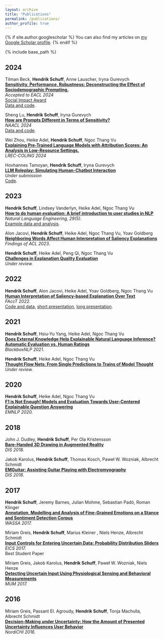 ```yaml
---
layout: archive
title: "Publications"
permalink: /publications/
author_profile: true
---
```


{% if site.author.googlescholar %}
You can also find my articles on <a href="{{site.author.googlescholar}}">my Google Scholar profile</a>.
{% endif %}

{% include base_path %}


2024
----

Tilman Beck, <strong>Hendrik Schuff</strong>, Anne Lauscher, Iryna Gurevych  
<strong>[Sensitivity, Performance, Robustness: Deconstructing the Effect of Sociodemographic Prompting.](https://arxiv.org/abs/2309.07034)</strong>  
<i>Accepted to EACL 2024</i>  
<i class="fas fa-fw fa-trophy icon-pad-right" aria-hidden="true"></i> [Social Impact Award](https://2024.eacl.org/program/best-paper/)  
<i class="fab fa-fw fa-github icon-pad-right" aria-hidden="true"></i>[Data and code](https://github.com/UKPLab/arxiv2023-sociodemographic-prompting).

Sheng Lu, <strong>Hendrik Schuff</strong>, Iryna Gurevych  
<strong>[How are Prompts Different in Terms of Sensitivity?](https://arxiv.org/abs/2311.07230)</strong>  
<i>NAACL 2024</i></br>
<i class="fab fa-fw fa-github icon-pad-right" aria-hidden="true"></i>[Data and code](https://github.com/UKPLab/naacl2024-prompt-sensitivity).

Wei Zhou, Heike Adel, <strong>Hendrik Schuff</strong>, Ngoc Thang Vu  
<strong>[Explaining Pre-Trained Language Models with Attribution Scores: An Analysis in Low-Resource Settings.](https://arxiv.org/abs/2403.05338)</strong>  
<i>LREC-COLING 2024</i>

Hovhannes Tamoyan, <strong>Hendrik Schuff</strong>, Iryna Gurevych  
<strong>[LLM Roleplay: Simulating Human-Chatbot Interaction](https://arxiv.org/abs/2407.03974)</strong>  
<i>Under submission</i></br>
<i class="fab fa-fw fa-github icon-pad-right" aria-hidden="true"></i>[Code](https://github.com/UKPLab/llm-roleplay).

2023
----

<strong>Hendrik Schuff</strong>, Lindsey Vanderlyn, Heike Adel, Ngoc Thang Vu   
<strong>[How to do human evaluation: A brief introduction to user studies in NLP](https://www.cambridge.org/core/journals/natural-language-engineering/article/how-to-do-human-evaluation-a-brief-introduction-to-user-studies-in-nlp/85A5D9550233DFC3CF356DD7041E3306)</strong>  
<i>Natural Language Engineering, 29(5).</i>  
<i class="fab fa-fw fa-github icon-pad-right" aria-hidden="true"></i>[Example data and analysis](https://github.com/boschresearch/user-study-analysis).


Alon Jacovi, <strong>Hendrik Schuff</strong>, Heike Adel, Ngoc Thang Vu, Yoav Goldberg   
<strong>[Neighboring Words Affect Human Interpretation of Saliency Explanations](https://arxiv.org/abs/2305.02679)</strong>  
<i>Findings of ACL 2023.</i>

<strong>Hendrik Schuff</strong>, Heike Adel, Peng Qi, Ngoc Thang Vu<strong>  
[Challenges in Explanation Quality Evaluation](https://arxiv.org/abs/2210.07126)</strong>  
<i>Under review.</i>

2022
----

<strong>Hendrik Schuff</strong>, Alon Jacovi, Heike Adel, Yoav Goldberg, Ngoc Thang Vu  
<strong>[Human Interpretation of Saliency-based Explanation Over Text](https://dl.acm.org/doi/10.1145/3531146.3533127)</strong>  
<i>FAccT 2022.</i>  
<i class="fab fa-fw fa-github icon-pad-right" aria-hidden="true"></i>[Code and data](https://github.com/boschresearch/human-interpretation-saliency),
<i class="fa fa-video-camera icon-pad-right" aria-hidden="true"></i>[short presentation](https://www.youtube.com/watch?v=uDMZUOBcDoU),
<i class="fa fa-video-camera icon-pad-right" aria-hidden="true"></i>[long presentation](https://www.youtube.com/watch?v=mXL0YWSrwBU).

2021
----

<strong>Hendrik Schuff</strong>, Hsiu-Yu Yang, Heike Adel, Ngoc Thang Vu  
<strong>[Does External Knowledge Help Explainable Natural Language Inference? Automatic Evaluation vs. Human Ratings](https://aclanthology.org/2021.blackboxnlp-1.3/)</strong>  
<i>BlackboxNLP 2021.</i>  

<strong>Hendrik Schuff</strong>, Heike Adel, Ngoc Thang Vu  
<strong>[Thought Flow Nets: From Single Predictions to Trains of Model Thought](https://arxiv.org/abs/2107.12220)</strong>  
<i>Under review.</i>  

2020
----

<strong>Hendrik Schuff</strong>, Heike Adel, Ngoc Thang Vu  
<strong>[F1 is Not Enough! Models and Evaluation Towards User-Centered Explainable Question Answering](https://aclanthology.org/2020.emnlp-main.575/)</strong>  
<i>EMNLP 2020.</i>  

2018
----

John J. Dudley, <strong>Hendrik Schuff</strong>, Per Ola Kristensson   
<strong>[Bare-Handed 3D Drawing in Augmented Reality](https://api.repository.cam.ac.uk/server/api/core/bitstreams/f4636116-d52c-4b27-a393-91216d24a87c/content)</strong>  
<i>DIS 2018.</i>  

Jakob Karolus, <strong>Hendrik Schuff</strong>, Thomas Kosch, Paweł W. Wozniak, Albrecht Schmidt  
<strong>[EMGuitar: Assisting Guitar Playing with Electromyography](https://dl.acm.org/doi/10.1145/3196709.3196803)</strong>  
<i>DIS 2018.</i>  

2017
----

<strong>Hendrik Schuff</strong>, Jeremy Barnes, Julian Mohme, Sebastian Padó, Roman Klinger  
<strong>[Annotation, Modelling and Analysis of Fine-Grained Emotions on a Stance and Sentiment Detection Corpus](https://aclanthology.org/W17-5203/)</strong>  
<i>WASSA 2017.</i>  

Miriam Greis, <strong>Hendrik Schuff</strong>, Marius Kleiner , Niels Henze, Albrecht Schmidt  
<strong>[Input Controls for Entering Uncertain Data: Probability Distribution Sliders](https://dl.acm.org/doi/10.1145/3095805)</strong>  
<i>EICS 2017.</i>  
<i class="fas fa-fw fa-trophy icon-pad-right" aria-hidden="true"></i> Best Student Paper

Miriam Greis, Jakob Karolus, <strong>Hendrik Schuff</strong>, Paweł W. Wozniak, Niels Henze  
<strong>[Detecting Uncertain Input Using Physiological Sensing and Behavioral Measurements](https://jakob-karolus.de/publications/p299-greis.pdf)</strong>  
<i>MUM 2017.</i>  

2016
----

Miriam Greis, Passant El. Agroudy, <strong>Hendrik Schuff</strong>, Tonja Machulla, Albrecht Schmidt   
<strong>[Decision-Making under Uncertainty: How the Amount of Presented Uncertainty Influences User Behavior](https://dl.acm.org/doi/10.1145/2971485.2971535)</strong>  
<i>NordiCHI 2016.</i>  


